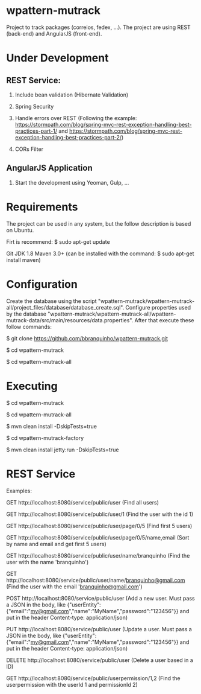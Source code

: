 # wpattern-mutrack

Project to track packages (correios, fedex, ...). The project are using REST (back-end) and AngularJS (front-end).

<h1>Under Development</h1>

<h2>REST Service:</h2>

1. Include bean validation (Hibernate Validation)

2. Spring Security

3. Handle errors over REST (Following the example: https://stormpath.com/blog/spring-mvc-rest-exception-handling-best-practices-part-1/ and  https://stormpath.com/blog/spring-mvc-rest-exception-handling-best-practices-part-2/)

4. CORs Filter

<h2>AngularJS Application</h2>

1. Start the development using Yeoman, Gulp, ...

<h1>Requirements</h1>

The project can be used in any system, but the follow description is based on Ubuntu.

Firt is recommend: $ sudo apt-get update

Git
JDK 1.8
Maven 3.0+ (can be installed with the command: $ sudo apt-get install maven)

<h1>Configuration</h1>

Create the database using the script "wpattern-mutrack/wpattern-mutrack-all/project_files/database/database_create.sql".
Configure properties used by the database "wpattern-mutrack/wpattern-mutrack-all/wpattern-mutrack-data/src/main/resources/data.properties".
After that execute these follow commands:

$ git clone https://github.com/bbranquinho/wpattern-mutrack.git

$ cd wpattern-mutrack

$ cd wpattern-mutrack-all

<h1>Executing</h1>

$ cd wpattern-mutrack

$ cd wpattern-mutrack-all

$ mvn clean install -DskipTests=true

$ cd wpattern-mutrack-factory

$ mvn clean install jetty:run -DskipTests=true

<h1>REST Service</h1>

Examples:

GET http://localhost:8080/service/public/user (Find all users)

GET http://localhost:8080/service/public/user/1 (Find the user with the id 1)

GET http://localhost:8080/service/public/user/page/0/5 (Find first 5 users)

GET http://localhost:8080/service/public/user/page/0/5/name,email (Sort by name and email and get first 5 users)

GET http://localhost:8080/service/public/user/name/branquinho (Find the user with the name 'branquinho')

GET http://localhost:8080/service/public/user/name/branquinho@gmail.com  (Find the user with the email 'branquinho@gmail.com')

POST http://localhost:8080/service/public/user (Add a new user. Must pass a JSON in the body, like {"userEntity":{"email":"my@gmail.com","name":"MyName","password":"123456"}} and put in the header Content-type: application/json)

PUT http://localhost:8080/service/public/user (Update a user. Must pass a JSON in the body, like {"userEntity":{"email":"my@gmail.com","name":"MyName","password":"123456"}} and put in the header Content-type: application/json)

DELETE http://localhost:8080/service/public/user (Delete a user based in a ID)

GET http://localhost:8080/service/public/userpermission/1,2 (Find the userpermission with the userId 1 and permissionId 2)
